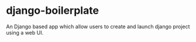 # django-boilerplate

An Django based app which allow users to create and launch django project using a web UI.
